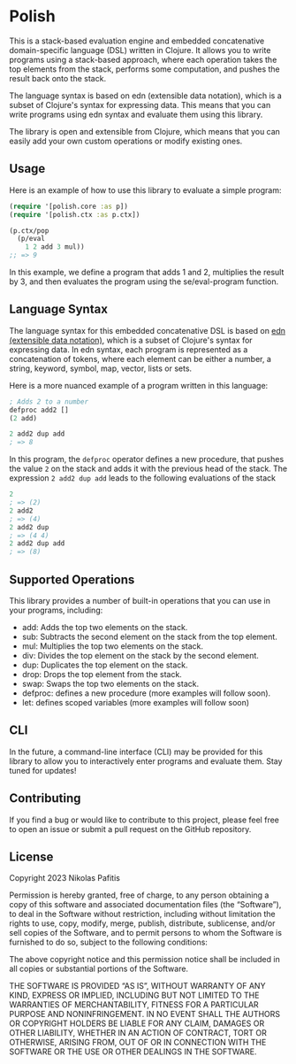 # Polish

This is a stack-based evaluation engine and embedded concatenative domain-specific language (DSL) written in Clojure. It
allows you to write programs using a stack-based approach, where each operation takes the top elements from the stack,
performs some computation, and pushes the result back onto the stack.

The language syntax is based on edn (extensible data notation), which is a subset of Clojure's syntax for expressing
data. This means that you can write programs using edn syntax and evaluate them using this library.

The library is open and extensible from Clojure, which means that you can easily add your own custom operations or
modify existing ones.

[//]: # (## Getting Started)

[//]: # ()
[//]: # (To use this library, you can include it as a dependency in your project by adding the following to your `project.clj`)

[//]: # (file:)

[//]: # ()
[//]: # (```clojure)

[//]: # ([drbuchkov/polish "0.1.0"])

[//]: # (```)

[//]: # ()
[//]: # (Then, you can use the functions and macros provided by the library in your Clojure code.)

## Usage

Here is an example of how to use this library to evaluate a simple program:

```clojure
(require '[polish.core :as p])
(require '[polish.ctx :as p.ctx])

(p.ctx/pop
  (p/eval
    1 2 add 3 mul))
;; => 9
```

In this example, we define a program that adds 1 and 2, multiplies the result by 3, and then evaluates the program
using the se/eval-program function.

## Language Syntax

The language syntax for this embedded concatenative DSL is based
on [edn (extensible data notation)](https://learnxinyminutes.com/docs/edn/), which is a subset of Clojure's syntax for
expressing data. In edn syntax, each program is represented as a concatenation of tokens, where each element can be
either a number, a string, keyword, symbol, map, vector, lists or sets.

Here is a more nuanced example of a program written in this language:

```clojure
; Adds 2 to a number
defproc add2 []
(2 add)

2 add2 dup add
; => 8
```

In this program, the `defproc` operator defines a new procedure, that pushes the value `2` on the stack and adds it with
the previous head of the stack. The expression `2 add2 dup add` leads to the following evaluations of the stack

```clojure
2
; => (2)
2 add2
; => (4)
2 add2 dup
; => (4 4)
2 add2 dup add
; => (8)
```

## Supported Operations

This library provides a number of built-in operations that you can use in your programs, including:

* add: Adds the top two elements on the stack.
* sub: Subtracts the second element on the stack from the top element.
* mul: Multiplies the top two elements on the stack.
* div: Divides the top element on the stack by the second element.
* dup: Duplicates the top element on the stack.
* drop: Drops the top element from the stack.
* swap: Swaps the top two elements on the stack.
* defproc: defines a new procedure (more examples will follow soon).
* let: defines scoped variables (more examples will follow soon)

## CLI

In the future, a command-line interface (CLI) may be provided for this library to allow you to interactively enter
programs and evaluate them. Stay tuned for updates!

## Contributing

If you find a bug or would like to contribute to this project, please feel free to open an issue or submit a pull
request on the GitHub repository.

## License

Copyright 2023 Nikolas Pafitis

Permission is hereby granted, free of charge, to any person obtaining a copy of this software and associated documentation files (the “Software”), to deal in the Software without restriction, including without limitation the rights to use, copy, modify, merge, publish, distribute, sublicense, and/or sell copies of the Software, and to permit persons to whom the Software is furnished to do so, subject to the following conditions:

The above copyright notice and this permission notice shall be included in all copies or substantial portions of the Software.

THE SOFTWARE IS PROVIDED “AS IS”, WITHOUT WARRANTY OF ANY KIND, EXPRESS OR IMPLIED, INCLUDING BUT NOT LIMITED TO THE WARRANTIES OF MERCHANTABILITY, FITNESS FOR A PARTICULAR PURPOSE AND NONINFRINGEMENT. IN NO EVENT SHALL THE AUTHORS OR COPYRIGHT HOLDERS BE LIABLE FOR ANY CLAIM, DAMAGES OR OTHER LIABILITY, WHETHER IN AN ACTION OF CONTRACT, TORT OR OTHERWISE, ARISING FROM, OUT OF OR IN CONNECTION WITH THE SOFTWARE OR THE USE OR OTHER DEALINGS IN THE SOFTWARE.










